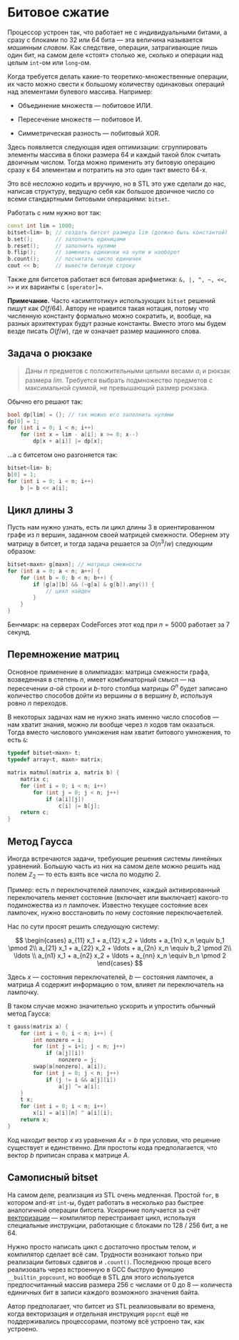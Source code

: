 # Битовое сжатие

Процессор устроен так, что работает не с индивидуальными битами, а сразу с блоками по 32 или 64 бита — эта величина называется *машинным словом*. Как следствие, операции, затрагивающие лишь один бит, на самом деле «стоят» столько же, сколько и операции над целым `int`-ом или `long`-ом.

Когда требуется делать какие-то теоретико-множественные операции, их часто можно свести к большому количеству одинаковых операций над элементами булевого массива. Например:

* Объединение множеств — побитовое ИЛИ.

* Пересечение множеств — побитовое И.

* Симметрическая разность — побитовый XOR.

Здесь появляется следующая идея оптимизации: сгруппировать элементы массива в блоки размера 64 и каждый такой блок считать двоичным числом. Тогда можно применить эту битовую операцию сразу к 64 элементам и потратить на это один такт вместо 64-х.

Это всё несложно кодить и вручную, но в STL это уже сделали до нас, написав структуру, ведущую себя как большое двоичное число со всеми стандартными битовыми операциями: `bitset`.

Работать с ним нужно вот так:

```c++
const int lim = 1000;
bitset<lim> b; // создать битсет размера lim (должно быть константой)
b.set();       // заполнить единицами
b.reset();     // заполнить нулями
b.flip();      // заменить единички на нули и наоборот
b.count();     // посчитать число единичек
cout << b;     // вывести битовую строку
```

Также для битсетов работает вся битовая арифметика: `&, |, ^, ~, <<, >>` и их варианты с `[operator]=`.

**Примечание.** Часто «асимптотику» использующих `bitset` решений пишут как $O(f / 64)$. Автору не нравится такая нотация, потому что численную константу формально можно сократить, и, вообще, на разных архитектурах будут разные константы. Вместо этого мы будем везде писать $O(f / w)$, где $w$ означает размер машинного слова.

## Задача о рюкзаке

> Даны $n$ предметов с положительными целыми весами $a_i$ и рюкзак размера $lim$. Требуется выбрать подмножество предметов с максимальной суммой, не превышающий размер рюкзака.

Обычно его решают так:

```c++
bool dp[lim] = {}; // так можно его заполнить нулями
dp[0] = 1;
for (int i = 0; i < n; i++)
    for (int x = lim - a[i]; x >= 0; x--)
        dp[x + a[i]] |= dp[x];
```

…а с битсетом оно разгоняется так:

```c++
bitset<lim> b;
b[0] = 1;
for (int i = 0; i < n; i++)
    b |= b << a[i];
```

## Цикл длины 3

Пусть нам нужно узнать, есть ли цикл длины 3 в ориентированном графе из $n$ вершин, заданном своей матрицей смежности. Обернем эту матрицу в битсет, и тогда задача решается за $O(n^3 / w)$ следующим образом:

```c++
bitset<maxn> g[maxn]; // матрица смежности
for (int a = 0; a < n; a++) {
    for (int b = 0; b < n; b++) {
        if (g[a][b] && (~g[a] & g[b]).any()) {
            // цикл найден
        }
    }
}
```

Бенчмарк: на серверах CodeForces этот код при $n = 5000$ работает за 7 секунд.

## Перемножение матриц

Основное применение в олимпиадах: матрица смежности графа, возведенная в степень $n$, имеет комбинаторный смысл — на пересечении $a$-ой строки и $b$-того столбца матрицы $G^n$ будет записано количество способов дойти из вершины $a$ в вершину $b$, используя ровно $n$ переходов.

В некоторых задачах нам не нужно знать именно число способов — нам хватит знания, можно ли вообще через $n$ ходов там оказаться. Тогда вместо числового умножения нам хватит битового умножения, то есть `&`:

```c++
typedef bitset<maxn> t;
typedef array<t, maxn> matrix;

matrix matmul(matrix a, matrix b) {
    matrix c;
    for (int i = 0; i < n; i++)
        for (int j = 0; j < n; j++)
            if (a[i][j])
                c[i] |= b[j];
    return c;
}
```

## Метод Гаусса

Иногда встречаются задачи, требующие решения системы линейных уравнений. Большую часть из них на самом деле можно решить над полем $\mathbb{Z}_2$ — то есть взять все числа по модулю 2.

Пример: есть $n$ переключателей лампочек, каждый активированный переключатель меняет состояние (включает или выключает) какого-то подмножества из $n$ лампочек. Известно текущее состояние всех лампочек, нужно восстановить по нему состояние переключаетелей.

Нас по сути просят решить следующую систему:

$$
\begin{cases}
a_{11} x_1 + a_{12} x_2 + \ldots + a_{1n} x_n \equiv b_1 \pmod 2\\
a_{21} x_1 + a_{22} x_2 + \ldots + a_{2n} x_n \equiv b_2 \pmod 2\\
\ldots \\
a_{n1} x_1 + a_{n2} x_2 + \ldots + a_{nn} x_n \equiv b_n \pmod 2
\end{cases}
$$

Здесь $x$ — состояния переключателей, $b$ — состояния лампочек, а матрица $A$ содержит информацию о том, влияет ли переключатель на лампочку.

В таком случае можно значительно ускорить и упростить обычный метод Гаусса:

```c++
t gauss(matrix a) {
    for (int i = 0; i < n; i++) {
        int nonzero = i;
        for (int j = i+1; j < n; j++)
            if (a[j][i])
                nonzero = j;
        swap(a[nonzero], a[i]);
        for (int j = 0; j < n; j++)
            if (j != i && a[j][i])
                a[j] ^= a[i];
    }
    t x;
    for (int i = 0; i < n; i++)
        x[i] = a[i][n] ^ a[i][i];
    return x;
}
```

Код находит вектор $x$ из уравнения $Ax = b$ при условии, что решение существует и единственно. Для простоты кода предполагается, что вектор $b$ приписан справа к матрице $A$.

## Самописный bitset

На самом деле, реализация из STL очень медленная. Простой `for`, в котором and-ят `int`-ы, будет работать в несколько раз быстрее аналогичной операции битсета. Ускорение получается за счёт [векторизации](sse) — компилятор перестраивает цикл, используя специальные инструкции, работающие с блоками по 128 / 256 бит, а не 64.

Нужно просто написать цикл с достаточно простым телом, и компилятор сделает всё сам. Трудности возникают только при реализации битовых сдвигов и `.count()`. Последнюю проще всего реализовать через встроенную в GCC быструю функцию `__builtin_popcount`, но вообще в STL для этого используется предпосчитанный массив размера 256 с числами от 0 до 8 — количеста единичных бит в записи каждого возможного значения байта.

Автор предполагает, что битсет из STL реализовывали во времена, когда векторизация и отдельная инструкция `popcnt` ещё не поддерживались процессорами, поэтому всё устроено так, как устроено.
